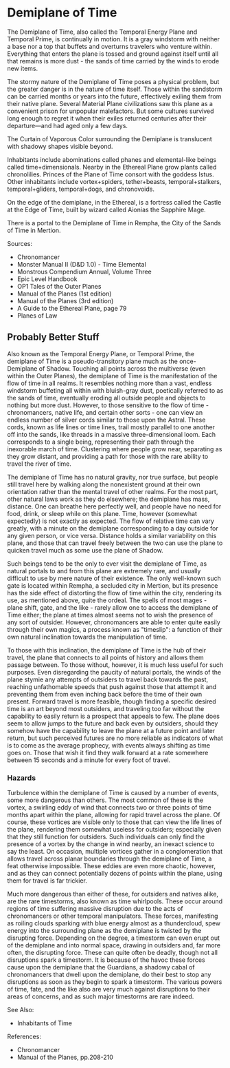 # Demiplane of Time

The Demiplane of Time, also called the Temporal Energy Plane and Temporal Prime, is continually in motion. It is a gray windstorm with neither a base nor a top that buffets and overturns travelers who venture within. Everything that enters the plane is tossed and ground against itself until all that remains is more dust - the sands of time carried by the winds to erode new items.

The stormy nature of the Demiplane of Time poses a physical problem, but the greater danger is in the nature of time itself. Those within the sandstorm can be carried months or years into the future, effectively exiling them from their native plane. Several Material Plane civilizations saw this plane as a convenient prison for unpopular malefactors. But some cultures survived long enough to regret it when their exiles returned centuries after their departure—and had aged only a few days.

The Curtain of Vaporous Color surrounding the Demiplane is translucent with shadowy shapes visible beyond.

Inhabitants include abominations called phanes and elemental-like beings called time+dimensionals. Nearby in the Ethereal Plane grow plants called chronolilies. Princes of the Plane of Time consort with the goddess Istus. Other inhabitants include vortex+spiders, tether+beasts, temporal+stalkers, temporal+gliders, temporal+dogs, and chronovoids.

On the edge of the demiplane, in the Ethereal, is a fortress called the Castle at the Edge of Time, built by wizard called Aionias the Sapphire Mage.

There is a portal to the Demiplane of Time in Rempha, the City of the Sands of Time in Mertion.

Sources:
- Chronomancer
- Monster Manual II (D&D 1.0) - Time Elemental
- Monstrous Compendium Annual, Volume Three
- Epic Level Handbook
- OP1 Tales of the Outer Planes
- Manual of the Planes (1st edition)
- Manual of the Planes (3rd edition)
- A Guide to the Ethereal Plane, page 79
- Planes of Law

## Probably Better Stuff

Also known as the Temporal Energy Plane, or Temporal Prime, the demiplane of Time is a pseudo-transitory plane much as the once-Demiplane of Shadow. Touching all points across the multiverse (even within the Outer Planes), the demiplane of Time is the manifestation of the flow of time in all realms. It resembles nothing more than a vast, endless windstorm buffeting all within with bluish-gray dust, poetically referred to as the sands of time, eventually eroding all outside people and objects to nothing but more dust. However, to those sensitive to the flow of time - chronomancers, native life, and certain other sorts - one can view an endless number of silver cords similar to those upon the Astral. These cords, known as life lines or time lines, trail mostly parallel to one another off into the sands, like threads in a massive three-dimensional loom. Each corresponds to a single being, representing their path through the inexorable march of time. Clustering where people grow near, separating as they grow distant, and providing a path for those with the rare ability to travel the river of time.

The demiplane of Time has no natural gravity, nor true surface, but people still travel here by walking along the nonexistent ground at their own orientation rather than the mental travel of other realms. For the most part, other natural laws work as they do elsewhere; the demiplane has mass, distance. One can breathe here perfectly well, and people have no need for food, drink, or sleep while on this plane. Time, however (somewhat expectedly) is not exactly as expected. The flow of relative time can vary greatly, with a minute on the demiplane corresponding to a day outside for any given person, or vice versa. Distance holds a similar variability on this plane, and those that can travel freely between the two can use the plane to quicken travel much as some use the plane of Shadow.

Such beings tend to be the only to ever visit the demiplane of Time, as natural portals to and from this plane are extremely rare, and usually difficult to use by mere nature of their existence. The only well-known such gate is located within Rempha, a secluded city in Mertion, but its presence has the side effect of distorting the flow of time within the city, rendering its use, as mentioned above, quite the ordeal. The spells of most mages - plane shift, gate, and the like - rarely allow one to access the demiplane of Time either; the plane at times almost seems not to wish the presence of any sort of outsider. However, chronomancers are able to enter quite easily through their own magics, a process known as "timeslip": a function of their own natural inclination towards the manipulation of time.

To those with this inclination, the demiplane of Time is the hub of their travel, the plane that connects to all points of history and allows them passage between. To those without, however, it is much less useful for such purposes. Even disregarding the paucity of natural portals, the winds of the plane stymie any attempts of outsiders to travel back towards the past, reaching unfathomable speeds that push against those that attempt it and preventing them from even inching back before the time of their own present. Forward travel is more feasible, though finding a specific desired time is an art beyond most outsiders, and traveling too far without the capability to easily return is a prospect that appeals to few. The plane does seem to allow jumps to the future and back even by outsiders, should they somehow have the capability to leave the plane at a future point and later return, but such perceived futures are no more reliable as indicators of what is to come as the average prophecy, with events always shifting as time goes on. Those that wish it find they walk forward at a rate somewhere between 15 seconds and a minute for every foot of travel.

### Hazards
Turbulence within the demiplane of Time is caused by a number of events, some more dangerous than others. The most common of these is the vortex, a swirling eddy of wind that connects two or three points of time months apart within the plane, allowing for rapid travel across the plane. Of course, these vortices are visible only to those that can view the life lines of the plane, rendering them somewhat useless for outsiders; especially given that they still function for outsiders. Such individuals can only find the presence of a vortex by the change in wind nearby, an inexact science to say the least. On occasion, multiple vortices gather in a conglomeration that allows travel across planar boundaries through the demiplane of Time, a feat otherwise impossible. These eddies are even more chaotic, however, and as they can connect potentially dozens of points within the plane, using them for travel is far trickier.

Much more dangerous than either of these, for outsiders and natives alike, are the rare timestorms, also known as time whirlpools. These occur around regions of time suffering massive disruption due to the acts of chronomancers or other temporal manipulators. These forces, manifesting as roiling clouds sparking with blue energy almost as a thundercloud, spew energy into the surrounding plane as the demiplane is twisted by the disrupting force. Depending on the degree, a timestorm can even erupt out of the demiplane and into normal space, drawing in outsiders and, far more often, the disrupting force. These can quite often be deadly, though not all disruptions spark a timestorm. It is because of the havoc these forces cause upon the demiplane that the Guardians, a shadowy cabal of chronomancers that dwell upon the demiplane, do their best to stop any disruptions as soon as they begin to spark a timestorm. The various powers of time, fate, and the like also are very much against disruptions to their areas of concerns, and as such major timestorms are rare indeed.

See Also:
- Inhabitants of Time

References:
- Chronomancer
- Manual of the Planes, pp.208-210